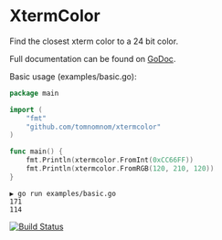 # XtermColor

Find the closest xterm color to a 24 bit color.

Full documentation can be found on [GoDoc](https://godoc.org/github.com/TomNomNom/xtermcolor).

Basic usage (examples/basic.go):

```go
package main

import (
	"fmt"
	"github.com/tomnomnom/xtermcolor"
)

func main() {
	fmt.Println(xtermcolor.FromInt(0xCC66FF))
	fmt.Println(xtermcolor.FromRGB(120, 210, 120))
}
```

```
▶ go run examples/basic.go 
171
114
```

[![Build Status](https://travis-ci.org/TomNomNom/xtermcolor.svg?branch=master)](https://travis-ci.org/TomNomNom/xtermcolor)

